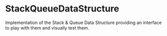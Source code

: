 # StackQueueDataStructure
Implementation of the Stack &amp; Queue Data Structure providing an interface to play with them and visually test them.
